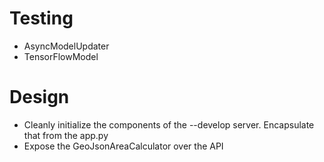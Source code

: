 # Testing
* AsyncModelUpdater
* TensorFlowModel

# Design
* Cleanly initialize the components of the --develop server. Encapsulate that
 from the app.py
* Expose the GeoJsonAreaCalculator over the API